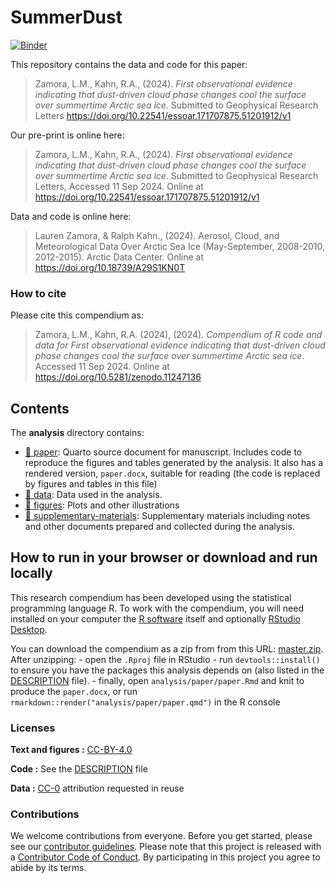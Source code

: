 
<!-- README.md is generated from README.Rmd. Please edit that file -->

# SummerDust

[![Binder](https://mybinder.org/badge_logo.svg)](https://mybinder.org/v2/gh///master?urlpath=rstudio)

This repository contains the data and code for this paper:

> Zamora, L.M., Kahn, R.A., (2024). *First observational evidence
> indicating that dust-driven cloud phase changes cool the surface over
> summertime Arctic sea ice*. Submitted to Geophysical Research Letters
> <https://doi.org/10.22541/essoar.171707875.51201912/v1>

Our pre-print is online here:

> Zamora, L.M., Kahn, R.A., (2024). *First observational evidence
> indicating that dust-driven cloud phase changes cool the surface over
> summertime Arctic sea ice*. Submitted to Geophysical Research Letters,
> Accessed 11 Sep 2024. Online at
> <https://doi.org/10.22541/essoar.171707875.51201912/v1>

Data and code is online here:

> Lauren Zamora, & Ralph Kahn., (2024). Aerosol, Cloud, and
> Meteorological Data Over Arctic Sea Ice (May-September, 2008-2010,
> 2012-2015). Arctic Data Center. Online at
> <https://doi.org/10.18739/A29S1KN0T>

### How to cite

Please cite this compendium as:

> Zamora, L.M., Kahn, R.A. (2024), (2024). *Compendium of R code and
> data for First observational evidence indicating that dust-driven
> cloud phase changes cool the surface over summertime Arctic sea ice*.
> Accessed 11 Sep 2024. Online at
> <https://doi.org/10.5281/zenodo.11247136>

## Contents

The **analysis** directory contains:

- [:file_folder: paper](/analysis/paper): Quarto source document for
  manuscript. Includes code to reproduce the figures and tables
  generated by the analysis. It also has a rendered version,
  `paper.docx`, suitable for reading (the code is replaced by figures
  and tables in this file)
- [:file_folder: data](/analysis/data): Data used in the analysis.
- [:file_folder: figures](/analysis/figures): Plots and other
  illustrations
- [:file_folder:
  supplementary-materials](/analysis/supplementary-materials):
  Supplementary materials including notes and other documents prepared
  and collected during the analysis.

## How to run in your browser or download and run locally

This research compendium has been developed using the statistical
programming language R. To work with the compendium, you will need
installed on your computer the [R
software](https://cloud.r-project.org/) itself and optionally [RStudio
Desktop](https://rstudio.com/products/rstudio/download/).

You can download the compendium as a zip from from this URL:
[master.zip](/archive/master.zip). After unzipping: - open the `.Rproj`
file in RStudio - run `devtools::install()` to ensure you have the
packages this analysis depends on (also listed in the
[DESCRIPTION](/DESCRIPTION) file). - finally, open
`analysis/paper/paper.Rmd` and knit to produce the `paper.docx`, or run
`rmarkdown::render("analysis/paper/paper.qmd")` in the R console

### Licenses

**Text and figures :**
[CC-BY-4.0](http://creativecommons.org/licenses/by/4.0/)

**Code :** See the [DESCRIPTION](DESCRIPTION) file

**Data :** [CC-0](http://creativecommons.org/publicdomain/zero/1.0/)
attribution requested in reuse

### Contributions

We welcome contributions from everyone. Before you get started, please
see our [contributor guidelines](CONTRIBUTING.md). Please note that this
project is released with a [Contributor Code of Conduct](CONDUCT.md). By
participating in this project you agree to abide by its terms.
